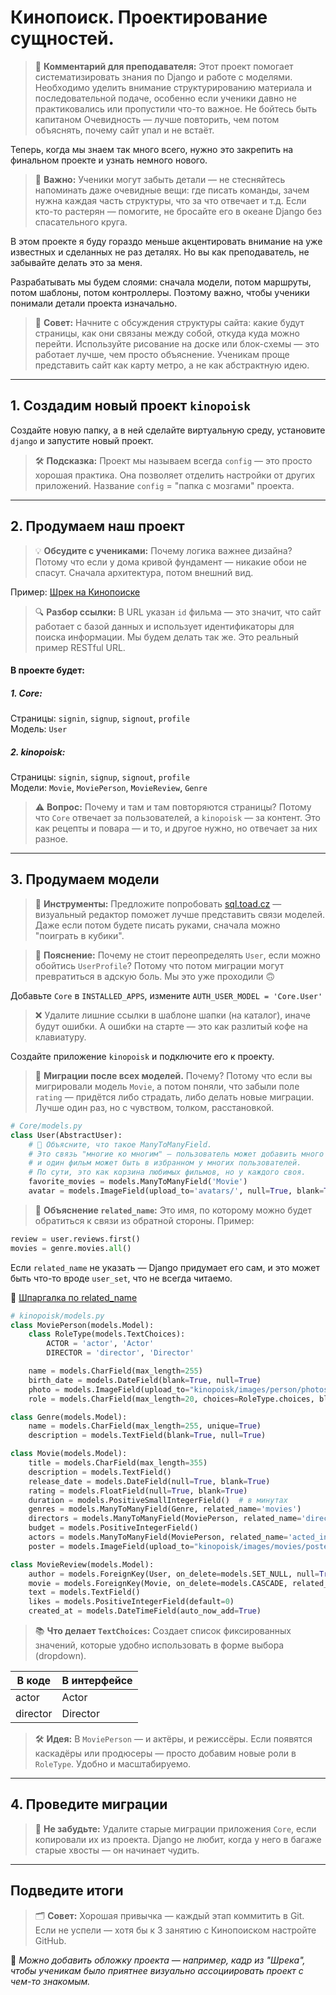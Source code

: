 # Кинопоиск. Проектирование сущностей.

> 💬 **Комментарий для преподавателя:** Этот проект помогает систематизировать знания по Django и работе с моделями. Необходимо уделить внимание структурированию материала и последовательной подаче, особенно если ученики давно не практиковались или пропустили что-то важное. 
> Не бойтесь быть капитаном Очевидность — лучше повторить, чем потом объяснять, почему сайт упал и не встаёт.

Теперь, когда мы знаем так много всего, нужно это закрепить на финальном проекте и узнать немного нового.

> 🧠 **Важно:** Ученики могут забыть детали — не стесняйтесь напоминать даже очевидные вещи: где писать команды, зачем нужна каждая часть структуры, что за что отвечает и т.д. Если кто-то растерян — помогите, не бросайте его в океане Django без спасательного круга.

В этом проекте я буду гораздо меньше акцентировать внимание на уже известных и сделанных не раз деталях. Но вы как преподаватель, не забывайте делать это за меня.

Разрабатывать мы будем слоями: сначала модели, потом маршруты, потом шаблоны, потом контроллеры. Поэтому важно, чтобы ученики понимали детали проекта изначально.

> 🎯 **Совет:** Начните с обсуждения структуры сайта: какие будут страницы, как они связаны между собой, откуда куда можно перейти. Используйте рисование на доске или блок-схемы — это работает лучше, чем просто объяснение. Ученикам проще представить сайт как карту метро, а не как абстрактную идею.

---

## 1. Создадим новый проект `kinopoisk`

Создайте новую папку, а в ней сделайте виртуальную среду, установите `django` и запустите новый проект.

> 🛠️ **Подсказка:** Проект мы называем всегда `config` — это просто хорошая практика. Она позволяет отделить настройки от других приложений. Название `config` = "папка с мозгами" проекта.

---

## 2. Продумаем наш проект

> 💡 **Обсудите с учениками:** Почему логика важнее дизайна? Потому что если у дома кривой фундамент — никакие обои не спасут. Сначала архитектура, потом внешний вид.

Пример: [Шрек на Кинопоиске](https://www.kinopoisk.ru/film/430/)

> 🔍 **Разбор ссылки:** В URL указан `id` фильма — это значит, что сайт работает с базой данных и использует идентификаторы для поиска информации. Мы будем делать так же. Это реальный пример RESTful URL.

#### В проекте будет:

##### 1. Core:
Страницы: `signin`, `signup`, `signout`, `profile`  
Модель: `User`

##### 2. kinopoisk:
Страницы: `signin`, `signup`, `signout`, `profile`  
Модели: `Movie`, `MoviePerson`, `MovieReview`, `Genre`

> ⚠️ **Вопрос:** Почему и там и там повторяются страницы? Потому что `Core` отвечает за пользователей, а `kinopoisk` — за контент. Это как рецепты и повара — и то, и другое нужно, но отвечает за них разное.

---

## 3. Продумаем модели

> 🧩 **Инструменты:** Предложите попробовать [sql.toad.cz](https://sql.toad.cz/) — визуальный редактор поможет лучше представить связи моделей. Даже если потом будете писать руками, сначала можно "поиграть в кубики".

> 🛑 **Пояснение:** Почему не стоит переопределять `User`, если можно обойтись `UserProfile`? Потому что потом миграции могут превратиться в адскую боль. Мы это уже проходили 🙃

Добавьте `Core` в `INSTALLED_APPS`, измените `AUTH_USER_MODEL = 'Core.User'`

> ❌ Удалите лишние ссылки в шаблоне шапки (на каталог), иначе будут ошибки. А ошибки на старте — это как разлитый кофе на клавиатуру.

Создайте приложение `kinopoisk` и подключите его к проекту.

> 🧠 **Миграции после всех моделей.** Почему? Потому что если вы мигрировали модель `Movie`, а потом поняли, что забыли поле `rating` — придётся либо страдать, либо делать новые миграции. Лучше один раз, но с чувством, толком, расстановкой.

```python
# Core/models.py
class User(AbstractUser):
    # 💬 Объясните, что такое ManyToManyField.
    # Это связь "многие ко многим" — пользователь может добавить много фильмов в избранное,
    # и один фильм может быть в избранном у многих пользователей.
    # По сути, это как корзина любимых фильмов, но у каждого своя.
    favorite_movies = models.ManyToManyField('Movie')
    avatar = models.ImageField(upload_to='avatars/', null=True, blank=True)
```

> 🔄 **Объяснение `related_name`:** Это имя, по которому можно будет обратиться к связи из обратной стороны. 
Пример:
```python
review = user.reviews.first()
movies = genre.movies.all()
```
Если `related_name` не указать — Django придумает его сам, и это может быть что-то вроде `user_set`, что не всегда читаемо.

📌 [Шпаргалка по related_name](https://github.com/xlartas/it-compot-backend-methods/blob/main/django-base.md#Related-Name)

```python
# kinopoisk/models.py
class MoviePerson(models.Model):
    class RoleType(models.TextChoices):
        ACTOR = 'actor', 'Actor'
        DIRECTOR = 'director', 'Director'

    name = models.CharField(max_length=255)
    birth_date = models.DateField(blank=True, null=True)
    photo = models.ImageField(upload_to="kinopoisk/images/person/photos/", blank=True, null=True)
    role = models.CharField(max_length=20, choices=RoleType.choices, blank=True, null=True)

class Genre(models.Model):
    name = models.CharField(max_length=255, unique=True)
    description = models.TextField(blank=True, null=True)

class Movie(models.Model):
    title = models.CharField(max_length=355)
    description = models.TextField()
    release_date = models.DateField(null=True, blank=True)
    rating = models.FloatField(null=True, blank=True)
    duration = models.PositiveSmallIntegerField()  # в минутах
    genres = models.ManyToManyField(Genre, related_name='movies')
    directors = models.ManyToManyField(MoviePerson, related_name='directed_movies')
    budget = models.PositiveIntegerField()
    actors = models.ManyToManyField(MoviePerson, related_name='acted_in_movies')
    poster = models.ImageField(upload_to="kinopoisk/images/movies/posters/", blank=True, null=True)

class MovieReview(models.Model):
    author = models.ForeignKey(User, on_delete=models.SET_NULL, null=True, related_name='reviews')
    movie = models.ForeignKey(Movie, on_delete=models.CASCADE, related_name='reviews')
    text = models.TextField()
    likes = models.PositiveIntegerField(default=0)
    created_at = models.DateTimeField(auto_now_add=True)
```

> 📚 **Что делает `TextChoices`:** 
Создает список фиксированных значений, которые удобно использовать в форме выбора (dropdown).

| В коде | В интерфейсе |
|-------|---------------|
| actor | Actor         |
| director | Director   |

> 🛠️ **Идея:** В `MoviePerson` — и актёры, и режиссёры. Если появятся каскадёры или продюсеры — просто добавим новые роли в `RoleType`. Удобно и масштабируемо.

---

## 4. Проведите миграции

> 🧼 **Не забудьте:** Удалите старые миграции приложения `Core`, если копировали их из проекта. Django не любит, когда у него в багаже старые хвосты — он начинает чудить.


---


## Подведите итоги

> 🗂 **Совет:** Хорошая привычка — каждый этап коммитить в Git. Если не успели — хотя бы к 3 занятию с Кинопоиском настройте GitHub.

📎 *Можно добавить обложку проекта — например, кадр из "Шрека", чтобы ученикам было приятнее визуально ассоциировать проект с чем-то знакомым.*

